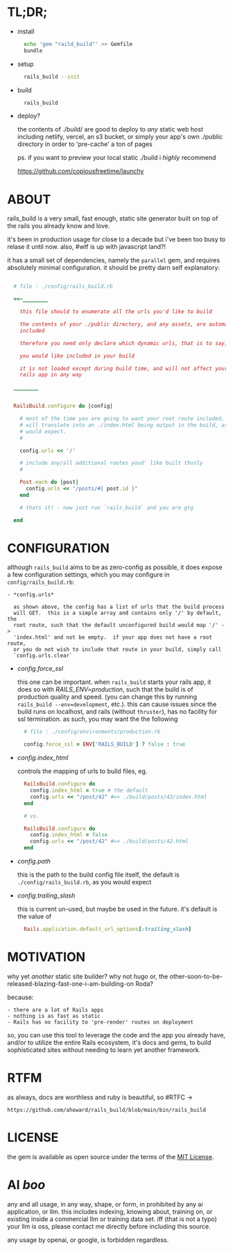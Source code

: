 # TL;DR;

- install

  ```sh
    echo 'gem "raild_build"' >> Gemfile
    bundle
  ```

- setup

  ```sh
    rails_build --init
  ```

- build

  ```sh
    rails_build
  ```

- deploy?

  the contents of ./build/ are good to deploy to *any* static web host
  including netlify, vercel, an s3 bucket, or simply your app's own ./public
  directory in order to 'pre-cache' a ton of pages

  ps. if you want to preview your local static ./build i *highly* recommend

    https://github.com/copiousfreetime/launchy


# ABOUT

  rails_build is a very small, fast enough, static site generator built on top
  of the rails you already know and love.

  it's been in production usage for close to a decade but i've been too busy
  to relase it until now.  also, #wtf is up with javascript land?!

  it has a small set of dependencies, namely the `parallel` gem, and requires
  absolutely minimal configuration.  it should be pretty darn self
  explanatory:

  ```ruby

    # file : ./config/rails_build.rb

    <<~________

      this file should to enumerate all the urls you'd like to build

      the contents of your ./public directory, and any assets, are automaticaly
      included

      therefore you need only declare which dynamic urls, that is to say, 'routes'

      you would like included in your build

      it is not loaded except during build time, and will not affect your normal
      rails app in any way

    ________


    RailsBuild.configure do |config|

      # most of the time you are going to want your root route included, which
      # will translate into an ./index.html being output in the build, as you
      # would expect.
      #

      config.urls << '/'

      # include any/all additional routes youd' like built thusly
      #

      Post.each do |post|
        config.urls << "/posts/#{ post.id }"
      end

      # thats it! - now just run `rails_build` and you are gtg

    end

  ```

# CONFIGURATION

  although `rails_build` aims to be as zero-config as possible, it does expose
  a few configuration settings, which you may configure in
  `config/rails_build.rb`:

    - *config.urls*

      as shown above, the config has a list of urls that the build process
      will GET.  this is a simple array and contains only '/' by default, the
      root route, such that the default unconfigured build would map '/' ->
      'index.html' and not be empty.  if your app does not have a root route,
      or you do not wish to include that route in your build, simply call
      `config.urls.clear`


  - *config.force_ssl*

    this one can be important.  when `rails_build` starts your rails app, it
    does so with *RAILS_ENV=production*, such that the build is of production
    quality and speed.  (you can change this by running `rails_build
    --env=development`, etc.).  this can cause issues since the build runs on
    localhost, and rails (without `thruster`), has no facility for ssl
    termination.  as such, you may want the the following

    ```ruby
      # file : ./config/environments/production.rb

      config.force_ssl = ENV['RAILS_BUILD'] ? false : true
    ```

  - *config.index_html*

    controls the mapping of urls to build files, eg.

    ```ruby
      RailsBuild.configure do
        config.index_html = true # the default
        config.urls << "/post/42" #=> ./build/posts/42/index.html
      end

      # vs.

      RailsBuild.configure do
        config.index_html = false
        config.urls << "/post/42" #=> ./build/posts/42.html
      end
    ```

  - *config.path*

    this is the path to the build config file itself, the default is
    `./config/rails_build.rb`, as you would expect

  - *config.trailing_slash*

    this is current un-used, but maybe be used in the future.  it's default is the
    value of

    ```ruby
      Rails.application.default_url_options[:trailing_slash]
    ```

# MOTIVATION

  why yet _another_ static site builder?  why not hugo or, the
  other-soon-to-be-released-blazing-fast-one-i-am-building-on Roda?

  because:

    - there are a lot of Rails apps
    - nothing is as fast as static
    - Rails has no facility to 'pre-render' routes on deployment

  so, you can use this tool to leverage the code and the app you already have,
  and/or to utilize the entire Rails ecosystem, it's docs and gems, to build
  sophisticated sites without needing to learn yet another framework.


# RTFM

  as always, docs are worthless and ruby is beautiful, so #RTFC ->

    https://github.com/ahoward/rails_build/blob/main/bin/rails_build


# LICENSE

  the gem is available as open source under the terms of the [MIT License](http://opensource.org/licenses/MIT).

# AI _boo_

  any and all usage, in any way, shape, or form, in prohibited by any ai
  application, or llm.  this includes indexing, knowing about, training on, or
  existing inside a commercial llm or training data set.  iff (that is not a
  typo) your llm is oss, please contact me directly before including this source.

  any usage by openai, or google, is forbidden regardless.
